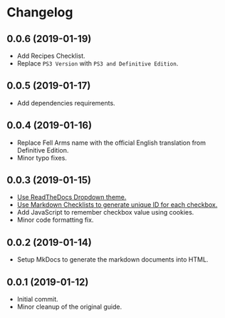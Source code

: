 # Changelog

## 0.0.6 (2019-01-19)
- Add Recipes Checklist.
- Replace `PS3 Version` with `PS3 and Definitive Edition`.

## 0.0.5 (2019-01-17)
- Add dependencies requirements.

## 0.0.4 (2019-01-16)
- Replace Fell Arms name with the official English translation from Definitive Edition.
- Minor typo fixes.

## 0.0.3 (2019-01-15)
- [Use ReadTheDocs Dropdown theme.](https://github.com/cjsheets/mkdocs-rtd-dropdown)
- [Use Markdown Checklists to generate unique ID for each checkbox.](https://pypi.org/project/markdown-checklists/)
- Add JavaScript to remember checkbox value using cookies.
- Minor code formatting fix.

## 0.0.2 (2019-01-14)
- Setup MkDocs to generate the markdown documents into HTML.

## 0.0.1 (2019-01-12)
- Initial commit.
- Minor cleanup of the original guide.